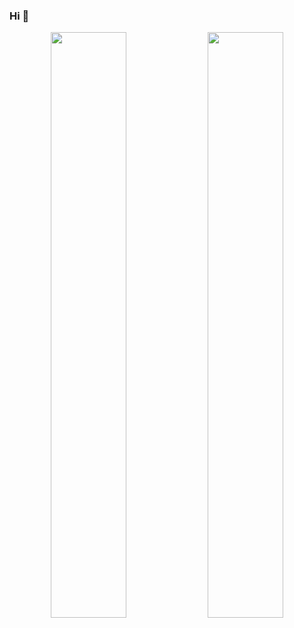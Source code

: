 ### Hi 🍷


<body>
<p align="center">
<img src="https://lanyard.kyrie25.me/api/467668917696069662?waveColor=a92028&waveSpotifyColor=FF597B&gradient=7E37F9-B48EF7-E568C4&imgStyle=square&useDisplayName=true" width="49%" />
<img src="https://github-readme-stats.vercel.app/api?username=Samsuper12&show_icons=true&hide_border=true&theme=shadow_red&hide_title=true" width="49%" />
</p>
</body>
<!--
**Samsuper12/Samsuper12** is a ✨ _special_ ✨ repository because its `README.md` (this file) appears on your GitHub profile.
